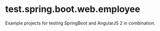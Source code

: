 # test.spring.boot.web.employee

Example projects for testing SpringBoot and AngularJS 2 in combination.